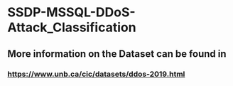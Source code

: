 # SSDP-MSSQL-DDoS-Attack_Classification

## More information on the Dataset can be found in
###  https://www.unb.ca/cic/datasets/ddos-2019.html 
